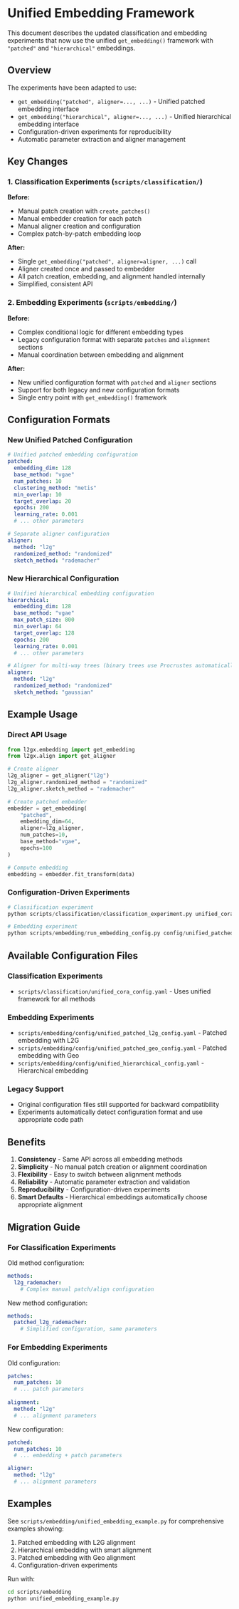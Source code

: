 # Unified Embedding Framework

This document describes the updated classification and embedding experiments that now use the unified `get_embedding()` framework with `"patched"` and `"hierarchical"` embeddings.

## Overview

The experiments have been adapted to use:

- `get_embedding("patched", aligner=..., ...)` - Unified patched embedding interface
- `get_embedding("hierarchical", aligner=..., ...)` - Unified hierarchical embedding interface  
- Configuration-driven experiments for reproducibility
- Automatic parameter extraction and aligner management

## Key Changes

### 1. Classification Experiments (`scripts/classification/`)

**Before:**
- Manual patch creation with `create_patches()`
- Manual embedder creation for each patch
- Manual aligner creation and configuration
- Complex patch-by-patch embedding loop

**After:**
- Single `get_embedding("patched", aligner=aligner, ...)` call
- Aligner created once and passed to embedder
- All patch creation, embedding, and alignment handled internally
- Simplified, consistent API

### 2. Embedding Experiments (`scripts/embedding/`)

**Before:**
- Complex conditional logic for different embedding types
- Legacy configuration format with separate `patches` and `alignment` sections
- Manual coordination between embedding and alignment

**After:**
- New unified configuration format with `patched` and `aligner` sections
- Support for both legacy and new configuration formats
- Single entry point with `get_embedding()` framework

## Configuration Formats

### New Unified Patched Configuration

```yaml
# Unified patched embedding configuration
patched:
  embedding_dim: 128
  base_method: "vgae"
  num_patches: 10
  clustering_method: "metis"
  min_overlap: 10
  target_overlap: 20
  epochs: 200
  learning_rate: 0.001
  # ... other parameters

# Separate aligner configuration  
aligner:
  method: "l2g"
  randomized_method: "randomized"
  sketch_method: "rademacher"
```

### New Hierarchical Configuration

```yaml
# Unified hierarchical embedding configuration
hierarchical:
  embedding_dim: 128
  base_method: "vgae" 
  max_patch_size: 800
  min_overlap: 64
  target_overlap: 128
  epochs: 200
  learning_rate: 0.001
  # ... other parameters

# Aligner for multi-way trees (binary trees use Procrustes automatically)
aligner:
  method: "l2g"
  randomized_method: "randomized"
  sketch_method: "gaussian"
```

## Example Usage

### Direct API Usage

```python
from l2gx.embedding import get_embedding
from l2gx.align import get_aligner

# Create aligner
l2g_aligner = get_aligner("l2g")
l2g_aligner.randomized_method = "randomized" 
l2g_aligner.sketch_method = "rademacher"

# Create patched embedder
embedder = get_embedding(
    "patched",
    embedding_dim=64,
    aligner=l2g_aligner,
    num_patches=10,
    base_method="vgae",
    epochs=100
)

# Compute embedding
embedding = embedder.fit_transform(data)
```

### Configuration-Driven Experiments

```python
# Classification experiment
python scripts/classification/classification_experiment.py unified_cora_config.yaml

# Embedding experiment  
python scripts/embedding/run_embedding_config.py config/unified_patched_l2g_config.yaml
```

## Available Configuration Files

### Classification Experiments
- `scripts/classification/unified_cora_config.yaml` - Uses unified framework for all methods

### Embedding Experiments  
- `scripts/embedding/config/unified_patched_l2g_config.yaml` - Patched embedding with L2G
- `scripts/embedding/config/unified_patched_geo_config.yaml` - Patched embedding with Geo
- `scripts/embedding/config/unified_hierarchical_config.yaml` - Hierarchical embedding

### Legacy Support
- Original configuration files still supported for backward compatibility
- Experiments automatically detect configuration format and use appropriate code path

## Benefits

1. **Consistency** - Same API across all embedding methods
2. **Simplicity** - No manual patch creation or alignment coordination  
3. **Flexibility** - Easy to switch between alignment methods
4. **Reliability** - Automatic parameter extraction and validation
5. **Reproducibility** - Configuration-driven experiments
6. **Smart Defaults** - Hierarchical embeddings automatically choose appropriate alignment

## Migration Guide

### For Classification Experiments

Old method configuration:
```yaml
methods:
  l2g_rademacher:
    # Complex manual patch/align configuration
```

New method configuration:
```yaml  
methods:
  patched_l2g_rademacher:
    # Simplified configuration, same parameters
```

### For Embedding Experiments

Old configuration:
```yaml
patches:
  num_patches: 10
  # ... patch parameters
  
alignment:
  method: "l2g"  
  # ... alignment parameters
```

New configuration:
```yaml
patched:
  num_patches: 10
  # ... embedding + patch parameters

aligner:
  method: "l2g"
  # ... alignment parameters  
```

## Examples

See `scripts/embedding/unified_embedding_example.py` for comprehensive examples showing:

1. Patched embedding with L2G alignment
2. Hierarchical embedding with smart alignment
3. Patched embedding with Geo alignment  
4. Configuration-driven experiments

Run with:
```bash
cd scripts/embedding
python unified_embedding_example.py
```